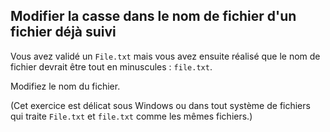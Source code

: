 ## Modifier la casse dans le nom de fichier d'un fichier déjà suivi
Vous avez validé un `File.txt` mais vous avez ensuite réalisé que le nom de fichier devrait être tout en minuscules : `file.txt`. 

Modifiez le nom du fichier.

(Cet exercice est délicat sous Windows ou dans tout système de fichiers qui traite `File.txt` et `file.txt` comme les mêmes fichiers.)
